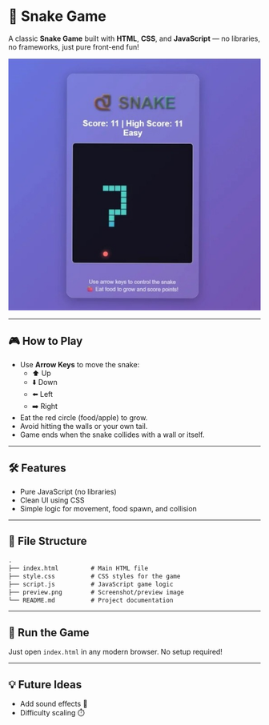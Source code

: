 # 🐍 Snake Game

A classic **Snake Game** built with **HTML**, **CSS**, and **JavaScript** — no libraries, no frameworks, just pure front-end fun!

![Snake Gameplay Preview](preview.png)

---

## 🎮 How to Play

-   Use **Arrow Keys** to move the snake:
    -   ⬆️ Up
    -   ⬇️ Down
    -   ⬅️ Left
    -   ➡️ Right
-   Eat the red circle (food/apple) to grow.
-   Avoid hitting the walls or your own tail.
-   Game ends when the snake collides with a wall or itself.

---

## 🛠️ Features

-   Pure JavaScript (no libraries)
-   Clean UI using CSS
-   Simple logic for movement, food spawn, and collision

---

## 📂 File Structure

```
.
├── index.html         # Main HTML file
├── style.css          # CSS styles for the game
├── script.js          # JavaScript game logic
├── preview.png        # Screenshot/preview image
└── README.md          # Project documentation
```

---

## 🚀 Run the Game

Just open `index.html` in any modern browser. No setup required!

---

## 💡 Future Ideas

-   Add sound effects 🎵
-   Difficulty scaling ⏱️
